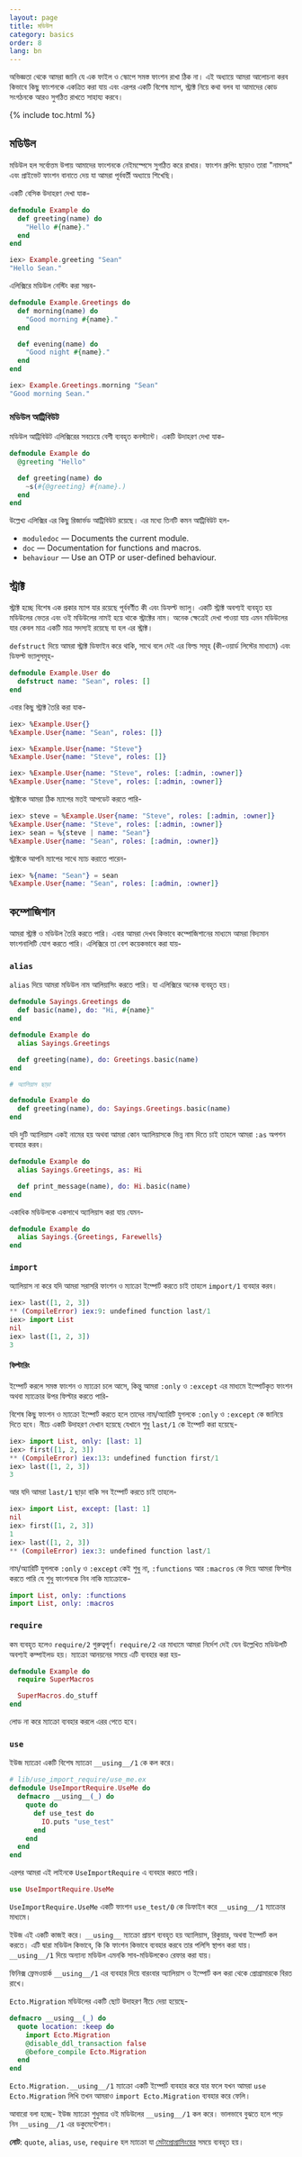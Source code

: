 ```yaml
---
layout: page
title: মডিউল 
category: basics
order: 8
lang: bn
---
```


অভিজ্ঞতা থেকে আমরা জানি যে এক ফাইল ও স্কোপে সমস্ত ফাংশন রাখা ঠিক না। এই অধ্যায়ে আমরা আলোচনা করব কিভাবে কিছু ফাংশনকে একত্রিত করা যায় এবং এরপর একটি বিশেষ ম্যাপ, স্ট্রাক্ট নিয়ে কথা বলব যা আমাদের কোড সংগঠনকে আরও সুগঠিত রাখতে সাহায্য করবে। 

{% include toc.html %}

## মডিউল 

মডিউল হল সর্বোত্তম উপায় আমাদের ফাংশনকে নেইমস্পেসে সুগঠিত করে রাখার। ফাংশন গ্রুপিং ছাড়াও তারা "নামসহ" এবং প্রাইভেট ফাংশন বানাতে দেয় যা আমরা পূর্ববর্তী অধ্যায়ে শিখেছি। 

একটি বেসিক উদাহরণ দেখা যাক- 

``` elixir
defmodule Example do
  def greeting(name) do
    "Hello #{name}."
  end
end

iex> Example.greeting "Sean"
"Hello Sean."
```

এলিক্সিরে মডিউল নেস্টিং করা সম্ভব- 

```elixir
defmodule Example.Greetings do
  def morning(name) do
    "Good morning #{name}."
  end

  def evening(name) do
    "Good night #{name}."
  end
end

iex> Example.Greetings.morning "Sean"
"Good morning Sean."
```

### মডিউল আট্রিবিউট 

মডিউল আট্রিবিউট এলিক্সিরের সবচেয়ে বেশী ব্যবহৃত কনস্ট্যান্ট। একটি উদাহরণ দেখা যাক-

```elixir
defmodule Example do
  @greeting "Hello"

  def greeting(name) do
    ~s(#{@greeting} #{name}.)
  end
end
```

উল্লেখ্য এলিক্সির এর কিছু রিজার্ভড আট্রিবিউট রয়েছে। এর মধ্যে তিনটি কমন আট্রিবিউট হল- 

+ `moduledoc` — Documents the current module.
+ `doc` — Documentation for functions and macros.
+ `behaviour` — Use an OTP or user-defined behaviour.

## স্ট্রাক্ট 

স্ট্রাক্ট হচ্ছে বিশেষ এক প্রকার ম্যাপ যার রয়েছে পূর্ববর্ণীত কী এবং ডিফল্ট ভ্যালু। একটি স্ট্রাক্ট অবশ্যই ব্যবহৃত হয় মডিউলের ভেতর এবং ওই মডিউলের নামই হয়ে থাকে স্ট্রাক্টের নাম। অনেক ক্ষেত্রেই দেখা পাওয়া যায় এমন মডিউলের যার কেবল মাত্র একটি মাত্র সদস্যই রয়েছে যা হল এর স্ট্রাক্ট। 

`defstruct` দিয়ে আমরা স্ট্রাক্ট ডিফাইন করে থাকি, সাথে বলে দেই এর ফিল্ড সমূহ (কী-ওয়ার্ড লিস্টের মাধ্যমে) এবং ডিফল্ট ভ্যালুসমূহ- 

```elixir
defmodule Example.User do
  defstruct name: "Sean", roles: []
end
```

এবার কিছু স্ট্রাক্ট তৈরি করা যাক- 

```elixir
iex> %Example.User{}
%Example.User{name: "Sean", roles: []}

iex> %Example.User{name: "Steve"}
%Example.User{name: "Steve", roles: []}

iex> %Example.User{name: "Steve", roles: [:admin, :owner]}
%Example.User{name: "Steve", roles: [:admin, :owner]}
```
স্ট্রাক্টকে আমরা ঠিক ম্যাপের মতই আপডেট করতে পারি- 

```elixir
iex> steve = %Example.User{name: "Steve", roles: [:admin, :owner]}
%Example.User{name: "Steve", roles: [:admin, :owner]}
iex> sean = %{steve | name: "Sean"}
%Example.User{name: "Sean", roles: [:admin, :owner]}
```

স্ট্রাক্টকে আপনি ম্যাপের সাথে ম্যাচ করাতে পারেন-

```elixir
iex> %{name: "Sean"} = sean
%Example.User{name: "Sean", roles: [:admin, :owner]}
```

## কম্পোজিশান 

আমরা স্ট্রাক্ট ও মডিউল তৈরি করতে পারি। এবার আমরা দেখব কিভাবে কম্পোজিশানের মাধ্যমে আমরা বিদ্যমান ফাংশনালিটি যোগ করতে পারি। এলিক্সিরে তা বেশ কয়েকভাবে করা যায়- 

### `alias`

`alias` দিয়ে আমরা মডিউল নাম আলিয়াসিং করতে পারি। যা এলিক্সিরে অনেক ব্যবহৃত হয়। 

```elixir
defmodule Sayings.Greetings do
  def basic(name), do: "Hi, #{name}"
end

defmodule Example do
  alias Sayings.Greetings

  def greeting(name), do: Greetings.basic(name)
end

# অ্যালিয়াস ছাড়া 

defmodule Example do
  def greeting(name), do: Sayings.Greetings.basic(name)
end
```

যদি দুটি অ্যালিয়াস একই নামের হয় অথবা আমরা কোন অ্যালিয়াসকে ভিন্ন নাম দিতে চাই তাহলে আমরা `:as` অপশন ব্যবহার করব। 

```elixir
defmodule Example do
  alias Sayings.Greetings, as: Hi

  def print_message(name), do: Hi.basic(name)
end
```

একাধিক মডিউলকে একসাথে অ্যালিয়াস করা যায় যেমন-  

```elixir
defmodule Example do
  alias Sayings.{Greetings, Farewells}
end
```

### `import`

অ্যালিয়াস না করে যদি আমরা সরাসরি ফাংশন ও ম্যাক্রো ইম্পোর্ট করতে চাই তাহলে `import/1` ব্যবহার করব। 

```elixir
iex> last([1, 2, 3])
** (CompileError) iex:9: undefined function last/1
iex> import List
nil
iex> last([1, 2, 3])
3
```

#### ফিল্টারিং 

ইম্পোর্ট করলে সমস্ত ফাংশন ও ম্যাক্রো চলে আসে, কিন্তু আমরা `:only` ও `:except` এর মাধ্যমে ইম্পোর্টকৃত ফাংশন অথবা ম্যাক্রোর উপর ফিল্টার করতে পারি- 

বিশেষ কিছু ফাংশন ও ম্যাক্রো ইম্পোর্ট করতে হলে তাদের নাম/অ্যারিটি যুগলকে `:only` ও `:except` কে জানিয়ে দিতে হবে। নীচে একটি উদাহরণ দেখান হয়েছে যেখানে শুধু `last/1` কে ইম্পোর্ট করা হয়েছে-

```elixir
iex> import List, only: [last: 1]
iex> first([1, 2, 3])
** (CompileError) iex:13: undefined function first/1
iex> last([1, 2, 3])
3
```

আর যদি আমরা `last/1` ছাড়া বাকি সব ইম্পোর্ট করতে চাই তাহলে- 

```elixir
iex> import List, except: [last: 1]
nil
iex> first([1, 2, 3])
1
iex> last([1, 2, 3])
** (CompileError) iex:3: undefined function last/1
```

নাম/অ্যারিটি যুগলকে `:only` ও `:except` কেই শুধু না, `:functions` আর `:macros` কে দিয়ে আমরা ফিল্টার করতে পারি যে শুধু ফাংশনকে নিব নাকি ম্যাক্রোকে-

```elixir
import List, only: :functions
import List, only: :macros
```

### `require`

কম ব্যবহৃত হলেও `require/2` গুরুত্বপূর্ণ। `require/2` এর মাধ্যমে আমরা নির্দেশ দেই যেন উল্লেখিত মডিউলটি অবশ্যই কম্পাইলড হয়। ম্যাক্রো আনয়নের সময়ে এটি ব্যবহার করা হয়- 

```elixir
defmodule Example do
  require SuperMacros

  SuperMacros.do_stuff
end
```

লোড না করে ম্যাক্রো ব্যবহার করলে এরর পেতে হবে। 

### `use`

ইউজ ম্যাক্রো একটি বিশেষ ম্যাক্রো `__using__/1` কে কল করে। 

```elixir
# lib/use_import_require/use_me.ex
defmodule UseImportRequire.UseMe do
  defmacro __using__(_) do
    quote do
      def use_test do
        IO.puts "use_test"
      end
    end
  end
end
```

এরপর আমরা এই লাইনকে `UseImportRequire` এ ব্যবহার করতে পারি। 

```elixir
use UseImportRequire.UseMe
```

`UseImportRequire.UseMe` একটি ফাংশন `use_test/0` কে ডিফাইন করে `__using__/1` ম্যাক্রোর মাধ্যমে। 

ইউজ এই একটি কাজই করে। `__using__` ম্যাক্রো প্রায়শ ব্যবহৃত হয় অ্যালিয়াস, রিকুয়ার, অথবা ইম্পোর্ট কল করতে। এটি দ্বারা মডিউল কিভাবে, কি কি ফাংশন কিভাবে ব্যবহার করবে তার পলিসি স্থাপন করা যায়। `__using__/1` দিয়ে অন্যান্য মডিউল এমনকি সাব-মডিউলকেও রেফার করা যায়। 

ফিনিক্স ফ্রেমওয়ার্ক `__using__/1` এর ব্যবহার দিয়ে বারংবার অ্যালিয়াস ও ইম্পোর্ট কল করা থেকে প্রোগ্রামারকে বিরত রাখে। 

`Ecto.Migration` মডিউলের একটি ছোট উদাহরণ নীচে দেয়া হয়েছে-

```elixir
defmacro __using__(_) do
  quote location: :keep do
    import Ecto.Migration
    @disable_ddl_transaction false
    @before_compile Ecto.Migration
  end
end
```

`Ecto.Migration.__using__/1` ম্যাক্রো একটি ইম্পোর্ট ব্যবহার করে যার ফলে যখন আমরা `use Ecto.Migration` লিখি তখন আমরাও `import Ecto.Migration` ব্যবহার করে ফেলি।

আবারো বলা হচ্ছে- ইউজ ম্যাক্রো শুধুমাত্র ওই মডিউলের `__using__/1` কল করে। ভালভাবে বুঝতে হলে পড়ে নিন `__using__/1` এর ডকুমেন্টেশান। 

**নোট**: `quote`, `alias`, `use`, `require` হল ম্যাক্রো যা [মেটাপ্রোগ্রামিংয়ের](../../advanced/metaprogramming) সময়ে ব্যবহৃত হয়।
